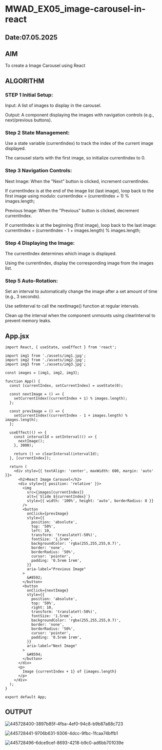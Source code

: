 # MWAD_EX05_image-carousel-in-react
## Date:07.05.2025

## AIM
To create a Image Carousel using React 

## ALGORITHM
### STEP 1 Initial Setup:
Input: A list of images to display in the carousel.

Output: A component displaying the images with navigation controls (e.g., next/previous buttons).

### Step 2 State Management:
Use a state variable (currentIndex) to track the index of the current image displayed.

The carousel starts with the first image, so initialize currentIndex to 0.

### Step 3 Navigation Controls:
Next Image: When the "Next" button is clicked, increment currentIndex.

If currentIndex is at the end of the image list (last image), loop back to the first image using modulo:
currentIndex = (currentIndex + 1) % images.length;

Previous Image: When the "Previous" button is clicked, decrement currentIndex.

If currentIndex is at the beginning (first image), loop back to the last image:
currentIndex = (currentIndex - 1 + images.length) % images.length;

### Step 4 Displaying the Image:
The currentIndex determines which image is displayed.

Using the currentIndex, display the corresponding image from the images list.

### Step 5 Auto-Rotation:
Set an interval to automatically change the image after a set amount of time (e.g., 3 seconds).

Use setInterval to call the nextImage() function at regular intervals.

Clean up the interval when the component unmounts using clearInterval to prevent memory leaks.

## App.jsx
```
import React, { useState, useEffect } from 'react';

import img1 from './assets/img1.jpg';
import img2 from './assets/img2.jpg';
import img3 from './assets/img3.jpg';

const images = [img1, img2, img3];

function App() {
  const [currentIndex, setCurrentIndex] = useState(0);

  const nextImage = () => {
    setCurrentIndex((currentIndex + 1) % images.length);
  };

  const prevImage = () => {
    setCurrentIndex((currentIndex - 1 + images.length) % images.length);
  };

  useEffect(() => {
    const intervalId = setInterval(() => {
      nextImage();
    }, 3000);

    return () => clearInterval(intervalId);
  }, [currentIndex]);

  return (
    <div style={{ textAlign: 'center', maxWidth: 600, margin: 'auto' }}>
      <h2>React Image Carousel</h2>
      <div style={{ position: 'relative' }}>
        <img
          src={images[currentIndex]}
          alt={`Slide ${currentIndex}`}
          style={{ width: '100%', height: 'auto', borderRadius: 8 }}
        />
        <button
          onClick={prevImage}
          style={{
            position: 'absolute',
            top: '50%',
            left: 10,
            transform: 'translateY(-50%)',
            fontSize: '1.5rem',
            backgroundColor: 'rgba(255,255,255,0.7)',
            border: 'none',
            borderRadius: '50%',
            cursor: 'pointer',
            padding: '0.5rem 1rem',
          }}
          aria-label="Previous Image"
        >
          &#8592;
        </button>
        <button
          onClick={nextImage}
          style={{
            position: 'absolute',
            top: '50%',
            right: 10,
            transform: 'translateY(-50%)',
            fontSize: '1.5rem',
            backgroundColor: 'rgba(255,255,255,0.7)',
            border: 'none',
            borderRadius: '50%',
            cursor: 'pointer',
            padding: '0.5rem 1rem',
          }}
          aria-label="Next Image"
        >
          &#8594;
        </button>
      </div>
      <p>
        Image {currentIndex + 1} of {images.length}
      </p>
    </div>
  );
}

export default App;
```

## OUTPUT
![445728400-3897b85f-4fba-4ef0-94c8-b9b87a68c723](https://github.com/user-attachments/assets/2e5a7d80-07cd-428c-9b11-2969c9eccbde)

![445728441-9706b631-9306-4dcc-9fbc-1fcaa74bffb1](https://github.com/user-attachments/assets/9431e7eb-1775-459b-b84e-e4c34a65164f)

![445728496-6dce9cef-8693-4218-b9c0-ad6bb701039e](https://github.com/user-attachments/assets/10c6a3dd-497e-4bda-acc8-36f59993bbfb)

